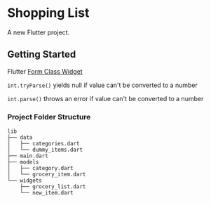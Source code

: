 # Shopping List

A new Flutter project.

## Getting Started

Flutter [Form Class Widget](https://api.flutter.dev/flutter/widgets/Form-class.html "read docs")

`int.tryParse()` yields null if value can't be converted to a number

`int.parse()` throws an error if value can't be converted to a number

### Project Folder Structure

```terminal
lib
├── data
│   ├── categories.dart
│   └── dummy_items.dart
├── main.dart
├── models
│   ├── category.dart
│   └── grocery_item.dart
└── widgets
    ├── grocery_list.dart
    └── new_item.dart
```
